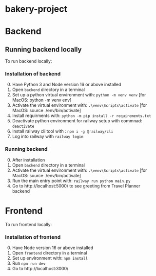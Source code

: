 # bakery-project

# Backend
## Running backend locally

To run backend locally:
### Installation of backend
0. Have Python 3 and Node version 16 or above installed
1. Open `backend` directory in a terminal
2. Set up a python virtual environment with: `python -m venv venv` [for MacOS: python -m venv env]
3. Activate the virtual environment with: `.\venv\Scripts\activate` [for MacOS: source ./env/bin/activate]
4. Install requirments with: `python -m pip install -r requirements.txt`
5. Deactivate python environment for railway setup with commnad: `deactivate`
6. Install railway cli tool with : `npm i -g @railway/cli`
7. Log into railway with `railway login`

### Running backend
0. After installation
1. Open `backend` directory in a terminal
2. Activate the virtual environment with: `.\venv\Scripts\activate` [for MacOS: source ./env/bin/activate]
3. Run the main entry point with: `railway run python main.py`
4. Go to http://localhost:5000/ to see greeting from Travel Planner backend

# Frontend

To run frontend locally:
### Installation of frontend
0. Have Node version 16 or above installed
1. Open `frontend` directory in a terminal
2. Set up environment with: `npm install`
3. Run `npm run dev`
4. Go to http://localhost:3000/ 

